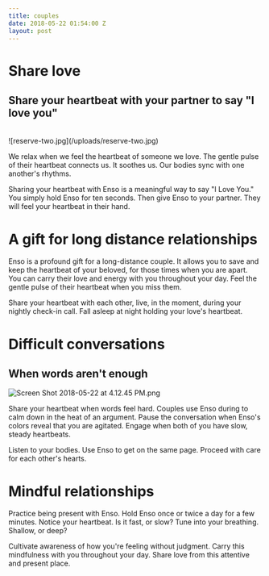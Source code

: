 ```yaml
---
title: couples
date: 2018-05-22 01:54:00 Z
layout: post
---
```


# Share love

## Share your heartbeat with your partner to say "I love you"

<br>
![reserve-two.jpg](/uploads/reserve-two.jpg)

We relax when we feel the heartbeat of someone we love. The gentle pulse of their heartbeat connects us. It soothes us. Our bodies sync with one another's rhythms. 

Sharing your heartbeat with Enso is a meaningful way to say "I Love You."  You simply hold Enso for ten seconds. Then give Enso to your partner. They will feel your heartbeat in their hand. 

# A gift for long distance relationships

Enso is a profound gift for a long-distance couple. It allows you to save and keep the heartbeat of your beloved, for those times when you are apart. You can carry their love and energy with you throughout your day. Feel the gentle pulse of their heartbeat when you miss them.

Share your heartbeat with each other, live, in the moment, during your nightly check-in call. Fall asleep at night holding your love's heartbeat.
<br>

# Difficult conversations
## When words aren't enough

![Screen Shot 2018-05-22 at 4.12.45 PM.png](/uploads/Screen%20Shot%202018-05-22%20at%204.12.45%20PM.png)

Share your heartbeat when words feel hard. Couples use Enso during to calm down in the heat of an argument. Pause the conversation when Enso's colors reveal that you are agitated. Engage when both of you have slow, steady heartbeats. 

Listen to your bodies. Use Enso to get on the same page. Proceed with care for each other's hearts.

# Mindful relationships

Practice being present with Enso. Hold Enso once or twice a day for a few minutes. Notice your heartbeat. Is it fast, or slow? Tune into your breathing. Shallow, or deep?

Cultivate awareness of how you're feeling without judgment. Carry this mindfulness with you throughout your day. Share love from this attentive and present place.